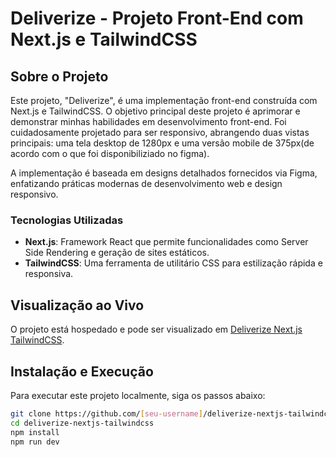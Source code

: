 # Deliverize - Projeto Front-End com Next.js e TailwindCSS

## Sobre o Projeto

Este projeto, "Deliverize", é uma implementação front-end construída com Next.js e TailwindCSS. O objetivo principal deste projeto é aprimorar e demonstrar minhas habilidades em desenvolvimento front-end. Foi cuidadosamente projetado para ser responsivo, abrangendo duas vistas principais: uma tela desktop de 1280px e uma versão mobile de 375px(de acordo com o que foi disponibiliziado no figma).

A implementação é baseada em designs detalhados fornecidos via Figma, enfatizando práticas modernas de desenvolvimento web e design responsivo.

### Tecnologias Utilizadas

- **Next.js**: Framework React que permite funcionalidades como Server Side Rendering e geração de sites estáticos.
- **TailwindCSS**: Uma ferramenta de utilitário CSS para estilização rápida e responsiva.

## Visualização ao Vivo

O projeto está hospedado e pode ser visualizado em [Deliverize Next.js TailwindCSS](https://deliverize-nextjs-tailwindcss.vercel.app).

## Instalação e Execução

Para executar este projeto localmente, siga os passos abaixo:

```bash
git clone https://github.com/[seu-username]/deliverize-nextjs-tailwindcss.git
cd deliverize-nextjs-tailwindcss
npm install
npm run dev
